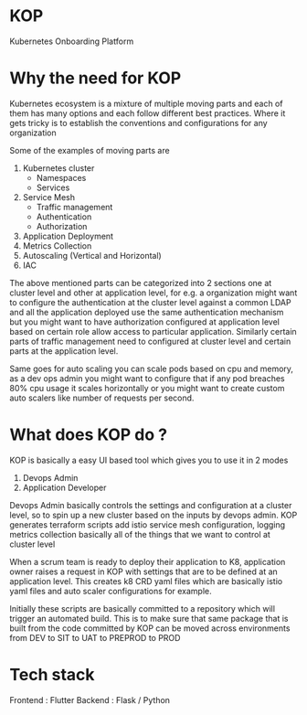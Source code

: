 # KOP
Kubernetes Onboarding Platform

# Why the need for KOP

Kubernetes ecosystem is a mixture of multiple moving parts and each of them has many options and each follow different best practices. Where it gets tricky is to establish the conventions and configurations for any organization

Some of the examples of moving parts are

1. Kubernetes cluster 
    - Namespaces
    - Services 
2. Service Mesh
    - Traffic management
    - Authentication
    - Authorization
3. Application Deployment
4. Metrics Collection
5. Autoscaling (Vertical and Horizontal)
6. IAC


The above mentioned parts can be categorized into 2 sections one at cluster level and other at application level, for e.g. a organization might want to configure the authentication at the cluster level against a common LDAP and all the application deployed use the same authentication mechanism but you might want to have authorization configured at application level based on certain role allow access to particular application. Similarly certain parts of traffic management need to configured at cluster level and certain parts at the application level.

Same goes for auto scaling you can scale pods based on cpu and memory, as a dev ops admin you might want to configure that if any pod breaches 80% cpu usage it scales horizontally or you might want to create custom auto scalers like number of requests per second.

# What does KOP do ?

KOP is basically a easy UI based tool which gives you to use it in 2 modes 

1. Devops Admin
2. Application Developer

Devops Admin basically controls the settings and configuration at a cluster level, so to spin up a new cluster based on the inputs by devops admin. KOP generates terraform scripts add istio service mesh configuration, logging metrics collection basically all of the things that we want to control at cluster level

When a scrum team is ready to deploy their application to K8, application owner raises a request in KOP with settings that are to be defined at an application level. This creates k8 CRD yaml files which are basically istio yaml files and auto scaler configurations for example. 

Initially these scripts are basically committed to a repository which will trigger an automated build. This is to make sure that same package that is built from the code committed by KOP can be moved across environments from DEV to SIT to UAT to PREPROD to PROD

# Tech stack
Frontend : Flutter
Backend : Flask / Python
